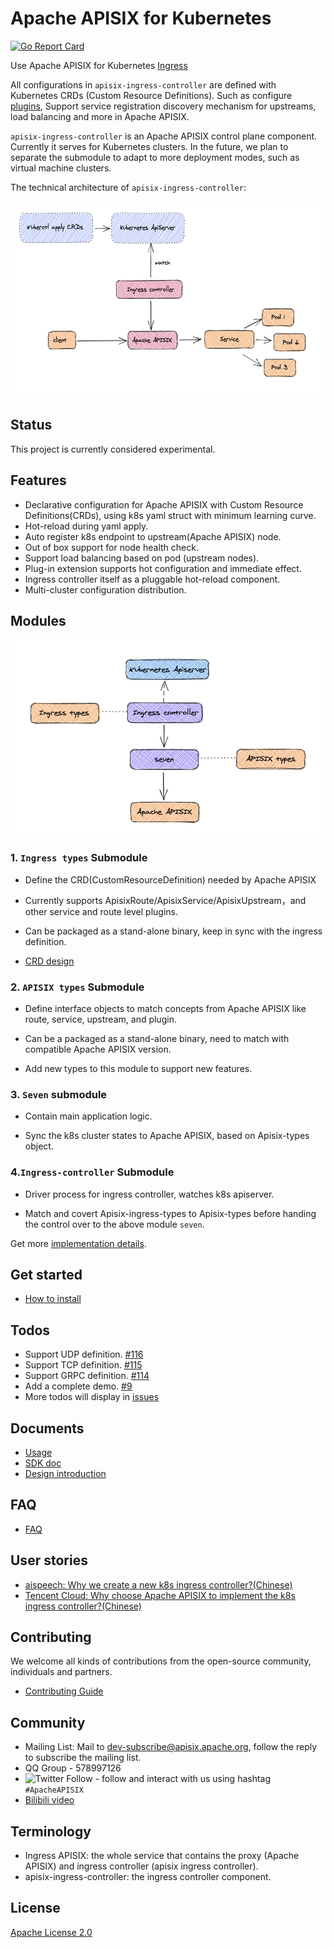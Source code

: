 <!--
#
# Licensed to the Apache Software Foundation (ASF) under one or more
# contributor license agreements.  See the NOTICE file distributed with
# this work for additional information regarding copyright ownership.
# The ASF licenses this file to You under the Apache License, Version 2.0
# (the "License"); you may not use this file except in compliance with
# the License.  You may obtain a copy of the License at
#
#     http://www.apache.org/licenses/LICENSE-2.0
#
# Unless required by applicable law or agreed to in writing, software
# distributed under the License is distributed on an "AS IS" BASIS,
# WITHOUT WARRANTIES OR CONDITIONS OF ANY KIND, either express or implied.
# See the License for the specific language governing permissions and
# limitations under the License.
#
-->

# Apache APISIX for Kubernetes

[![Go Report Card](https://goreportcard.com/badge/github.com/apache/apisix-ingress-controller)](https://goreportcard.com/report/github.com/apache/apisix-ingress-controller)

Use Apache APISIX for Kubernetes [Ingress](https://kubernetes.io/docs/concepts/services-networking/ingress/)

All configurations in `apisix-ingress-controller` are defined with Kubernetes CRDs (Custom Resource Definitions). Such as configure [plugins](https://github.com/apache/apisix/tree/master/doc/plugins), Support service registration discovery mechanism for upstreams, load balancing and more in Apache APISIX.

`apisix-ingress-controller` is an Apache APISIX control plane component. Currently it serves for Kubernetes clusters. In the future, we plan to separate the submodule to adapt to more deployment modes, such as virtual machine clusters.

The technical architecture of `apisix-ingress-controller`:

<img src="./docs/images/module-0.png" alt="Architecture" width="600" height="313" />

## Status

This project is currently considered experimental.

## Features

* Declarative configuration for Apache APISIX with Custom Resource Definitions(CRDs), using k8s yaml struct with minimum learning curve.
* Hot-reload during yaml apply.
* Auto register k8s endpoint to upstream(Apache APISIX) node.
* Out of box support for node health check.
* Support load balancing based on pod (upstream nodes).
* Plug-in extension supports hot configuration and immediate effect.
* Ingress controller itself as a pluggable hot-reload component.
* Multi-cluster configuration distribution.

## Modules

<img src="./docs/images/module-1.png" alt="module" width="600" height="313" />

### 1. `Ingress types` Submodule

- Define the CRD(CustomResourceDefinition) needed by Apache APISIX

- Currently supports ApisixRoute/ApisixService/ApisixUpstream，and other service and route level plugins.

- Can be packaged as a stand-alone binary, keep in sync with the ingress definition.

- [CRD design](https://github.com/api7/ingress-controller/issues/3)

### 2. `APISIX types` Submodule

- Define interface objects to match concepts from Apache APISIX like route, service, upstream, and plugin.

- Can be a packaged as a stand-alone binary, need to match with compatible Apache APISIX version.

- Add new types to this module to support new features.

### 3. `Seven` submodule

- Contain main application logic.

- Sync the k8s cluster states to Apache APISIX, based on Apisix-types object.

### 4.`Ingress-controller` Submodule

- Driver process for ingress controller, watches k8s apiserver.

- Match and covert Apisix-ingress-types to Apisix-types before handing the control over to the above module `seven`.

Get more [implementation details](./docs/design.md).

## Get started

* [How to install](./docs/install.md)

## Todos

* Support UDP definition. [#116](https://github.com/apache/apisix-ingress-controller/issues/116)
* Support TCP definition. [#115](https://github.com/apache/apisix-ingress-controller/issues/115)
* Support GRPC definition. [#114](https://github.com/apache/apisix-ingress-controller/issues/114)
* Add a complete demo. [#9](https://github.com/apache/apisix-ingress-controller/issues/9)
* More todos will display in [issues](https://github.com/apache/apisix-ingress-controller/issues)

## Documents

* [Usage](./docs/usage.md)
* [SDK doc](./docs/develop.md)
* [Design introduction](./docs/design.md)

## FAQ

* [FAQ](./docs/FAQ.md)

## User stories

- [aispeech: Why we create a new k8s ingress controller?(Chinese)](https://mp.weixin.qq.com/s/bmm2ibk2V7-XYneLo9XAPQ)
- [Tencent Cloud: Why choose Apache APISIX to implement the k8s ingress controller?(Chinese)](https://www.upyun.com/opentalk/448.html)

## Contributing

We welcome all kinds of contributions from the open-source community, individuals and partners.

* [Contributing Guide](./docs/contribute.md)

## Community

* Mailing List: Mail to dev-subscribe@apisix.apache.org, follow the reply to subscribe the mailing list.
* QQ Group - 578997126
* ![Twitter Follow](https://img.shields.io/twitter/follow/ApacheAPISIX?style=social) - follow and interact with us using hashtag `#ApacheAPISIX`
* [Bilibili video](https://space.bilibili.com/551921247)

## Terminology

* Ingress APISIX: the whole service that contains the proxy (Apache APISIX) and ingress controller (apisix ingress controller).
* apisix-ingress-controller: the ingress controller component.

## License

[Apache License 2.0](https://github.com/apache/apisix-ingress-controller/blob/master/LICENSE)
